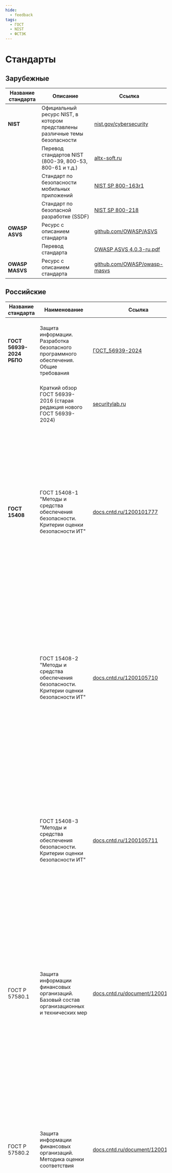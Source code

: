 ```yaml
---
hide:
  - feedback
tags:
  - ГОСТ
  - NIST
  - ФСТЭК
---
```


# **Стандарты**

## **Зарубежные**

| Название стандарта | Описание | Ссылка |
| -------- | -------- | ------ |
| **NIST** | Официальный ресурс NIST, в котором представлены различные темы безопасности | [nist.gov/cybersecurity](https://www.nist.gov/cybersecurity) |
|  | Перевод стандартов NIST (800-39, 800-53, 800-61 и т.д.) | [altx-soft.ru](https://www.altx-soft.ru/translated-infosec-standards/) |
|  | Стандарт по безопасности мобильных приложений | [NIST SP 800-163r1](https://nvlpubs.nist.gov/nistpubs/SpecialPublications/NIST.SP.800-163r1.pdf) |
|  | Стандарт по безопасной разработке (SSDF) | [NIST SP 800-218](https://nvlpubs.nist.gov/nistpubs/SpecialPublications/NIST.SP.800-218.pdf) |
| **OWASP ASVS** | Ресурс с описанием стандарта | [github.com/OWASP/ASVS](https://github.com/OWASP/ASVS/tree/v4.0.3#latest-stable-version---403) |
|  | Перевод стандарта | [OWASP ASVS 4.0.3-ru.pdf](https://github.com/OWASP/ASVS/blob/v4.0.3/4.0/OWASP%20Application%20Security%20Verification%20Standard%204.0.3-ru.pdf) |
| **OWASP MASVS** | Ресурс с описанием стандарта | [github.com/OWASP/owasp-masvs](https://github.com/OWASP/owasp-masvs) |

## **Российские**

| Название стандарта | Наименование | Ссылка | Описание |
| -------- | -------- | ---- | ---------- |
| **ГОСТ 56939-2024 РБПО** | Защита информации. Разработка безопасного программного обеспечения. Общие требования | [ГОСТ_56939-2024](https://base.garant.ru/410749342/?ysclid=m78z5wai1g9599691) | Новая редакция документа ГОСТ 56939 от 20.12.2024. Включает в себя более 20 мер по безопасной разработке + требования к документации |
|  | Краткий обзор ГОСТ 56939-2016 (старая редакция нового ГОСТ 56939-2024) | [securitylab.ru](https://www.securitylab.ru/blog/personal/crypto-anarchist/312897.php) |
| **ГОСТ 15408** | ГОСТ 15408-1 "Методы и средства обеспечения безопасности. Критерии оценки безопасности ИТ" | [docs.cntd.ru/1200101777](https://docs.cntd.ru/document/1200101777) | Часть 1. Введение и общая модель.  Определяются ключевые понятия профилей защиты (ПЗ), пакетов требований безопасности, а также рассматриваются вопросы, связанные с утверждениями о соответствии; описываются выводы и результаты оценки. В данном стандарте даны инструкции по спецификации заданий по безопасности (ЗБ) и описание структуры компонентов в рамках всей модели. |
|  | ГОСТ 15408-2 "Методы и средства обеспечения безопасности. Критерии оценки безопасности ИТ" | [docs.cntd.ru/1200105710](https://docs.cntd.ru/document/1200105710) | Часть 2. Функциональные компоненты безопасности.  Устанавливает структуру и содержание компонентов функциональных требований безопасности для оценки безопасности. Включает в себя каталог функциональных компонентов, отвечающих общим требованиям к функциональным возможностям безопасности многих продуктов ИТ. |
|  | ГОСТ 15408-3 "Методы и средства обеспечения безопасности. Критерии оценки безопасности ИТ" | [docs.cntd.ru/1200105711](https://docs.cntd.ru/document/1200105711) | Часть 3. Требования доверия безопасности.  Устанавливает требования доверия ИСО/МЭК 15408 и включает в себя оценочные уровни доверия (ОУД), определяющие шкалу для измерения доверия, собственно компоненты доверия, из которых составлены уровни доверия, и критерии для оценки профилей защиты (ПЗ) и заданий по безопасности (ЗБ) |
|  ГОСТ Р 57580.1|	Защита информации финансовых организаций. Базовый состав организационных и технических мер | [docs.cntd.ru/document/1200146534](https://docs.cntd.ru/document/1200146534) | Определяет уровни защиты информации и соответствующие им требования к содержанию базового состава мер защиты информации, которые применяются финансовыми организациями для реализации требований к обеспечению защиты информации, установленных нормативными актами Банка Росси |
|  ГОСТ Р 57580.2|	Защита информации финансовых организаций. Методика оценки соответствия | [docs.cntd.ru/document/1200158801](https://docs.cntd.ru/document/1200158801) | Устанавливает требования к методике и оформлению результатов оценки соответствия защиты информации (ЗИ) финансовой организации при выборе и реализации организационных и технических мер ЗИ в соответствии с требованиями ГОСТ Р 57580.1, применяемых финансовой организацией для реализации требований к обеспечению ЗИ, установленных нормативными актами Банка России. |
|  ГОСТ Р 57580.3|	Управление риском реализации информационных угроз и обеспечение операционной надежности. Общие положения | [docs.cntd.ru/document/1200194981](https://docs.cntd.ru/document/1200194981) | Определяет требования к составу и содержанию мер по управлению риском реализации информационных угроз для уровней защиты, которые применяются финансовыми организациями в рамках планирования, реализации, контроля и совершенствования системы управления таким риском, а также систем управления, определенных в рамках семейств стандартов ОН и ЗИ комплекса стандартов. |
|  ГОСТ Р 57580.4|	Обеспечение операционной надежности. Базовый состав организационных и технических мер | [docs.cntd.ru/document/1200194982](https://docs.cntd.ru/document/1200194982) | Устанавливает требования к составу и содержанию мер обеспечения операционной надежности для тех уровней защиты, которые применяют финансовые организации при определении базового состава таких мер. |
|  ГОСТ Р 58412-2019 |	Разработка безопасного программного обеспечения. Угрозы безопасности информации при разработке программного обеспечения | [docs.cntd.ru/document/1200164529](https://docs.cntd.ru/document/1200164529) | Устанавливает перечень и содержит описание угроз безопасности информации, которые могут возникать при разработке программного обеспечения. Стандарт предназначен для разработчиков и производителей программного обеспечения и применяется совместно с ГОСТ Р 56939. |
| ГОСТ 12207-2010 | Информационная технология. Системная и программная инженерия. Процессы жизненного цикла программных средств | [ГОСТ 12207-2010](https://docs.cntd.ru/document/1200082859?ysclid=m79bdpryaq401274987) | Устанавливает общую структуру процессов жизненного цикла программных средств, на которую можно ориентироваться в программной индустрии. Оределяет процессы, виды деятельности и задачи, которые используются при приобретении программного продукта или услуги, а также при поставке, разработке, применении по назначению, сопровождении и прекращении применения программных продуктов. |
|ГОСТ IES 61508-3| Функциональная безопасность систем электрических, электронных, программируемых электронных, связанных с безопасностью. |[allgosts.ru/25/040/gost_iec_61508-3-2018](https://allgosts.ru/25/040/gost_iec_61508-3-2018)| **С данным ГОСТ периодически приходиться работать в промышленной разработке.** <br>Часть 3. Требования к программному обеспечению. Устанавливает требования к стадиям жизненного цикла системы безопасности и действиям, которые должны предприниматься в процессе проектирования и разработки программного обеспечения, связанного с безопасностью (модель жизненного цикла программного обеспечения системы безопасности). Эти требования включают в себя применение мероприятий и методов, ранжированных по уровням требуемой стойкости к систематическим отказам и предназначенных для предотвращения и управления ошибками и отказами в программном обеспечении|


## **Нормативные обоснования** 


| Название стандарта | Наименование | Ссылка | Комментарии |
| -------- | -------- | ------ |----------|
| Федеральный закон №152 | Федеральный закон о персональных данных | [ФЗ_№152](https://docs.cntd.ru/document/901990046) ||
| Федеральный закон №187 | Федеральный закон о безопасности критической информационной инфраструктуры Российской Федерации | [ФЗ_№187](https://docs.cntd.ru/document/436752114) ||
| Приказ ФСТЭК №17 | Об утверждении Требований о защите информации, не составляющей государственную тайну, содержащейся в государственных информационных системах | [Приказ_ФСТЭК_№17](https://docs.cntd.ru/document/499002630) ||
| Приказ ФСТЭК №21 | Об утверждении Состава и содержания организационных и технических мер по обеспечению безопасности персональных данных при их обработке в информационных системах персональных данных | [Приказ_ФСТЭК_№21](https://docs.cntd.ru/document/499005278) ||
| Приказ ФСТЭК №31 | Об утверждении Требований к обеспечению защиты информации в автоматизированных системах управления производственными и технологическими процессами на критически важных объектах, потенциально опасных объектах, а также объектах, представляющих повышенную опасность для жизни и здоровья людей и для окружающей природной среды | [Приказ_ФСТЭК_№31](https://docs.cntd.ru/document/499084780) ||
| Приказ ФСТЭК №55 | Об утверждении положения о системе сертификации средств защиты информации |[Приказ_ФСТЭК_55](https://normativ.kontur.ru/document?moduleId=1&documentId=435259&ysclid=m79ch012hr821213623)|Обращайте внимание во время сертификации|
| Приказ ФСТЭК №76 | Требования по безопасности информации, устанавливающие уровни доверия к средствам технической защиты информации и средствам обеспечения безопасности информационных технологий (выписка) | [Приказ_ФСТЭК_№76](https://docs.cntd.ru/document/566305930) ||
| Приказ ФСТЭК №118 | Требования по безопасности информации к средствам контейнеризации | [Приказ_ФСТЭК_№118](https://fstec.ru/dokumenty/vse-dokumenty/spetsialnye-normativnye-dokumenty/trebovaniya-po-bezopasnosti-informatsii-utverzhdeny-prikazom-fstek-rossii-ot-4-iyulya-2022-g-n-118?ysclid=m0ghufhlf5592851885) ||
| Приказ ФСТЭК №235 | Об утверждении Требований к созданию систем безопасности значимых объектов критической информационной инфраструктуры Российской Федерации и обеспечению их функционирования |[Приказ_ФСТЭК_№235](https://docs.cntd.ru/document/542615513) ||
| Приказ ФСТЭК №239 | Об утверждении Требований по обеспечению безопасности значимых объектов критической информационной инфраструктуры Российской Федерации | [Приказ_ФСТЭК_№239](https://docs.cntd.ru/document/542616931) ||
| Приказ ФСТЭК №240 | Порядок проведения сертификации процессов безопасной разработки программного обеспечения средств защиты информации | [Приказ_ФСТЭК_240](https://normativ.kontur.ru/document?moduleId=1&documentId=469387&ysclid=m79brse7qr873726931) | Обращайте внимание во время сертификации |
| 851-П **(Положение ЦБ)** | Об установлении обязательных для кредитных организаций, иностранных банков, осуществляющих деятельность на территории Российской федерации через свои филиалы, требований к обеспечению защиты информации при осуществлении банковской деятельности в целях противодействия осуществлению переводов денежных средств без согласия клиента. | [Положение_ЦБ_851](https://normativ.kontur.ru/document?moduleId=1&documentId=491056&ysclid=m8oguxcaix368684387) ||
| 716-П **(Положение ЦБ)** | О требованиях к системе управления операционным риском в кредитной организации и банковской группе | [Положение_ЦБ_716](https://docs.cntd.ru/document/564859689) |
| 757-П **(Положение ЦБ)** | Об установлении обязательных для некредитных финансовых организаций требований к обеспечению защиты информации при осуществлении деятельности в сфере финансовых рынков в целях противодействия осуществлению незаконных финансовых операций | [Положение_ЦБ_757](https://docs.cntd.ru/document/603954516) ||
| 808-П **(Положение ЦБ)** | О требованиях к обеспечению защиты информации при осуществлении деятельности в сфере оказания профессиональных услуг на финансовом рынке. | [Подолжение_ЦБ_808](https://docs.cntd.ru/document/352246403) ||
| 821-П **(Положение ЦБ)** | О требованиях к обеспечению защиты информации при осуществлении переводов денежных средств и о порядке осуществления Банком России контроля за соблюдением требований к обеспечению защиты информации при осуществлении переводов денежных средств | [Положение_ЦБ-821](https://docs.cntd.ru/document/1302664697) ||



## **Профиль защиты**
[Профиль защиты](https://www.cbr.ru/content/document/file/132666/inf_note_feb_0422.pdf)

